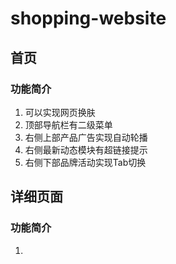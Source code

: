 # shopping-website

## 首页

### 功能简介
1. 可以实现网页换肤
2. 顶部导航栏有二级菜单
3. 右侧上部产品广告实现自动轮播
4. 右侧最新动态模块有超链接提示
5. 右侧下部品牌活动实现Tab切换

## 详细页面

### 功能简介
1. 
